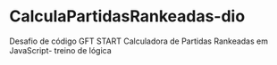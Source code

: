 # CalculaPartidasRankeadas-dio
Desafio de código GFT START Calculadora de Partidas Rankeadas em JavaScript- treino de lógica 
